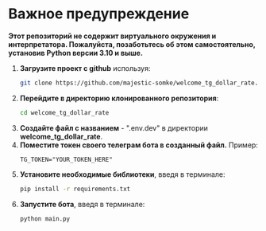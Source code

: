 # Важное предупреждение

**Этот репозиторий не содержит виртуального окружения и интерпретатора. Пожалуйста, позаботьтесь об этом самостоятельно, установив Python версии 3.10 и выше.**

1. **Загрузите проект с github** используя:
   ```bash  
   git clone https://github.com/majestic-somke/welcome_tg_dollar_rate.git
2. **Перейдите в директорию клонированного репозитория**:
   ```bash
   cd welcome_tg_dollar_rate
3. **Создайте файл с названием** - ".env.dev" в директории **welcome_tg_dollar_rate**.
4. **Поместите токен своего телеграм бота в созданный файл.** Пример:
    ```plaintext
    TG_TOKEN="YOUR_TOKEN_HERE"
5. **Установите необходимые библиотеки**, введя в терминале:
   ```bash
   pip install -r requirements.txt
6. **Запустите бота**, введя в терминале:
   ```bash
   python main.py  
 
